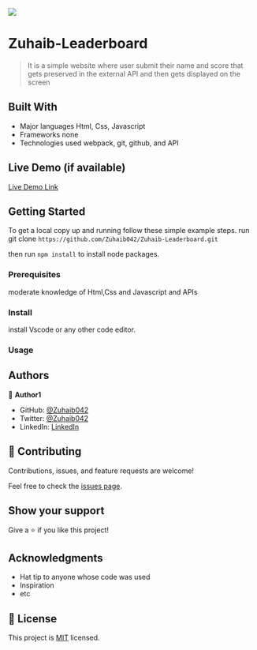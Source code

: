 ![](https://img.shields.io/badge/Microverse-blueviolet)

# Zuhaib-Leaderboard

> It is a simple website where user submit their name and score that gets preserved in the external API and then gets displayed on the screen

## Built With

- Major languages
  Html, Css, Javascript
- Frameworks
  none
- Technologies used
  webpack, git, github, and API

## Live Demo (if available)

[Live Demo Link](https://livedemo.com)

## Getting Started

To get a local copy up and running follow these simple example steps.
run git clone
`https://github.com/Zuhaib042/Zuhaib-Leaderboard.git`

then run `npm install` to install node packages.

### Prerequisites

moderate knowledge of Html,Css and Javascript and APIs

### Install

install Vscode or any other code editor.

### Usage

## Authors

👤 **Author1**

- GitHub: [@Zuhaib042](https://github.com/Zuhaib042)
- Twitter: [@Zuhaib042](https://twitter.com/Zuhaib042)
- LinkedIn: [LinkedIn](https://linkedin.com/in/linkedinhandle)

## 🤝 Contributing

Contributions, issues, and feature requests are welcome!

Feel free to check the [issues page](../../issues/).

## Show your support

Give a ⭐️ if you like this project!

## Acknowledgments

- Hat tip to anyone whose code was used
- Inspiration
- etc

## 📝 License

This project is [MIT](./LICENSE) licensed.
